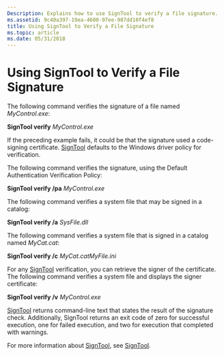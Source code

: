```yaml
---
Description: Explains how to use SignTool to verify a file signature.
ms.assetid: 9c40a397-19ea-4600-97ee-987dd10f4ef8
title: Using SignTool to Verify a File Signature
ms.topic: article
ms.date: 05/31/2018
---
```


# Using SignTool to Verify a File Signature

The following command verifies the signature of a file named *MyControl.exe*:

**SignTool verify** *MyControl.exe*

If the preceding example fails, it could be that the signature used a code-signing certificate. [SignTool](signtool.md) defaults to the Windows driver policy for verification.

The following command verifies the signature, using the Default Authentication Verification Policy:

**SignTool verify /pa** *MyControl.exe*

The following command verifies a system file that may be signed in a catalog:

**SignTool verify /a** *SysFile.dll*

The following command verifies a system file that is signed in a catalog named *MyCat.cat*:

**SignTool verify /c** *MyCat.catMyFile.ini*

For any [SignTool](signtool.md) verification, you can retrieve the signer of the certificate. The following command verifies a system file and displays the signer certificate:

**SignTool verify /v** *MyControl.exe*

[SignTool](signtool.md) returns command-line text that states the result of the signature check. Additionally, SignTool returns an exit code of zero for successful execution, one for failed execution, and two for execution that completed with warnings.

For more information about [SignTool](signtool.md), see [SignTool](signtool.md).

 

 



